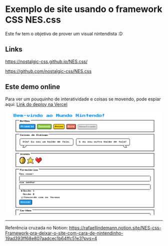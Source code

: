 # Exemplo de site usando o framework CSS NES.css

Este fw tem o objetivo de prover um visual nintendista :D

## Links 

https://nostalgic-css.github.io/NES.css/

https://github.com/nostalgic-css/NES.css

## Este demo online
Para ver um pouquinho de interatividade e coisas se movendo, pode espiar aqui:
[Link do deploy na Vercel](https://demo-ness-css.vercel.app/)

![Alt text](image.png)


<hr>

Referência cruzada no Notion: https://rafaellindemann.notion.site/NES-css-Framework-pra-deixar-o-site-com-cara-de-nintendinho-19ad393ff68e807aadcec1b64ffc51e3?pvs=4